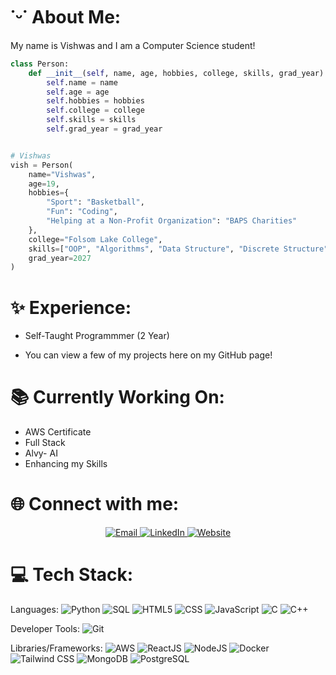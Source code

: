 # ˙ᵕ˙ About Me:

My name is Vishwas and I am a Computer Science student!

```python
class Person:
    def __init__(self, name, age, hobbies, college, skills, grad_year):
        self.name = name
        self.age = age
        self.hobbies = hobbies
        self.college = college
        self.skills = skills
        self.grad_year = grad_year


# Vishwas
vish = Person(
    name="Vishwas",
    age=19,
    hobbies={
        "Sport": "Basketball",
        "Fun": "Coding",
        "Helping at a Non-Profit Organization": "BAPS Charities"
    },
    college="Folsom Lake College",
    skills=["OOP", "Algorithms", "Data Structure", "Discrete Structure"],
    grad_year=2027
)

```
# ✨ Experience:

* Self-Taught Programmmer (2 Year) 
    
* You can view a few of my projects here on my GitHub page!

# 📚 Currently Working On:

* AWS Certificate
* Full Stack
* Alvy- AI
* Enhancing my Skills

# 🌐 Connect with me:

<p align="center">

  <a href="mailto:vishwas2284@gmail.com">
    <img src="https://img.shields.io/badge/Email-D14836?style=for-the-badge&logo=gmail&logoColor=white" alt="Email">
  </a>
   <a href="https://www.linkedin.com/in/vishwas-patel-7462aa299/">
    <img src="https://img.shields.io/badge/LinkedIn-0A66C2?style=for-the-badge&logo=linkedin&logoColor=white" alt="LinkedIn">
  </a>
  <a href="https://github.com/vish2285" target="_blank">
    <img src="https://img.shields.io/badge/Website-4285F4?style=for-the-badge&logo=google-chrome&logoColor=white" alt="Website">
  </a>
</p>

# 💻 Tech Stack:
Languages: 
![Python](https://img.shields.io/badge/python-%233776AB.svg?style=for-the-badge&logo=python&logoColor=white) 
![SQL](https://img.shields.io/badge/sql-%2307405e.svg?style=for-the-badge&logo=postgresql&logoColor=white) 
![HTML5](https://img.shields.io/badge/html5-%23E34F26.svg?style=for-the-badge&logo=html5&logoColor=white) 
![CSS](https://img.shields.io/badge/css-%231572B6.svg?style=for-the-badge&logo=css3&logoColor=white) 
![JavaScript](https://img.shields.io/badge/javascript-%23323330.svg?style=for-the-badge&logo=javascript&logoColor=%23F7DF1E) 
![C](https://img.shields.io/badge/C-00599C?style=for-the-badge&logo=c&logoColor=white)
![C++](https://img.shields.io/badge/C++-00599C?style=for-the-badge&logo=c%2B%2B&logoColor=white)


Developer Tools: 
![Git](https://img.shields.io/badge/git-%23F05033.svg?style=for-the-badge&logo=git&logoColor=white)

Libraries/Frameworks: 
![AWS](https://img.shields.io/badge/AWS-%23232F3E.svg?style=for-the-badge&logo=amazon-aws&logoColor=white) 
![ReactJS](https://img.shields.io/badge/react-%2320232a.svg?style=for-the-badge&logo=react&logoColor=%2361DAFB) 
![NodeJS](https://img.shields.io/badge/node.js-6DA55F?style=for-the-badge&logo=node.js&logoColor=white) 
![Docker](https://img.shields.io/badge/docker-%230db7ed.svg?style=for-the-badge&logo=docker&logoColor=white) 
![Tailwind CSS](https://img.shields.io/badge/tailwindcss-%2338B2AC.svg?style=for-the-badge&logo=tailwind-css&logoColor=white)
![MongoDB](https://img.shields.io/badge/mongodb-%2347A248.svg?style=for-the-badge&logo=mongodb&logoColor=white)
![PostgreSQL](https://img.shields.io/badge/postgresql-%23316192.svg?style=for-the-badge&logo=postgresql&logoColor=white)
